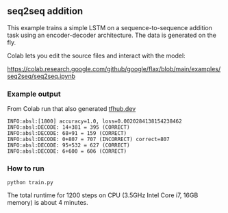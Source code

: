 ## seq2seq addition

This example trains a simple LSTM on a sequence-to-sequence addition task using
an encoder-decoder architecture. The data is generated on the fly.

Colab lets you edit the source files and interact with the model:

https://colab.research.google.com/github/google/flax/blob/main/examples/seq2seq/seq2seq.ipynb

### Example output

From Colab run that also generated [tfhub.dev]

```
INFO:absl:[1800] accuracy=1.0, loss=0.0020284138154238462
INFO:absl:DECODE: 14+381 = 395 (CORRECT)
INFO:absl:DECODE: 68+91 = 159 (CORRECT)
INFO:absl:DECODE: 0+807 = 707 (INCORRECT) correct=807
INFO:absl:DECODE: 95+532 = 627 (CORRECT)
INFO:absl:DECODE: 6+600 = 606 (CORRECT)
```

[tfhub.dev]: https://tensorboard.dev/experiment/TwvKVBqzTaKWgEbyebillw/#scalars&_smoothingWeight=0

### How to run

`python train.py`

The total runtime for 1200 steps on CPU (3.5GHz Intel Core i7, 16GB memory) is
about 4 minutes.
